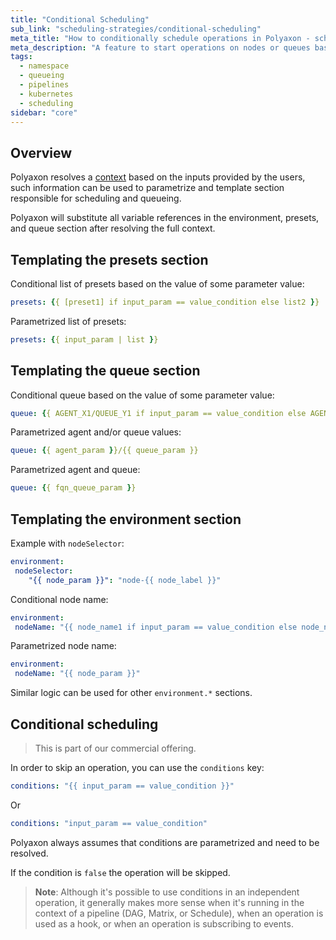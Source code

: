 ```yaml
---
title: "Conditional Scheduling"
sub_link: "scheduling-strategies/conditional-scheduling"
meta_title: "How to conditionally schedule operations in Polyaxon - scheduling strategies"
meta_description: "A feature to start operations on nodes or queues based on inputs data or to completely skip scheduling."
tags:
  - namespace
  - queueing
  - pipelines
  - kubernetes
  - scheduling
sidebar: "core"
---
```


## Overview

Polyaxon resolves a [context](/docs/core/context/) based on the inputs provided by the users, such information can be used to parametrize and template section responsible for scheduling and queueing.

Polyaxon will substitute all variable references in the environment, presets, and queue section after resolving the full context.

## Templating the presets section

Conditional list of presets based on the value of some parameter value:

```yaml
presets: {{ [preset1] if input_param == value_condition else list2 }}
```

Parametrized list of presets:

```yaml
presets: {{ input_param | list }}
```

## Templating the queue section

Conditional queue based on the value of some parameter value:

```yaml
queue: {{ AGENT_X1/QUEUE_Y1 if input_param == value_condition else AGENT_2/QUEUE_2 }}
```

Parametrized agent and/or queue values:

```yaml
queue: {{ agent_param }}/{{ queue_param }}
```

Parametrized agent and queue:

```yaml
queue: {{ fqn_queue_param }}
```


## Templating the environment section

Example with `nodeSelector`:

```yaml
environment:
 nodeSelector:
    "{{ node_param }}": "node-{{ node_label }}"
```

Conditional node name:

```yaml
environment:
 nodeName: "{{ node_name1 if input_param == value_condition else node_name2 }}"
```

Parametrized node name:

```yaml
environment:
 nodeName: "{{ node_param }}"
```

Similar logic can be used for other `environment.*` sections.

## Conditional scheduling

<blockquote class="commercial">This is part of our commercial offering.</blockquote>

In order to skip an operation, you can use the `conditions` key:

```yaml
conditions: "{{ input_param == value_condition }}"
```

Or

```yaml
conditions: "input_param == value_condition"
```

Polyaxon always assumes that conditions are parametrized and need to be resolved.

If the condition is `false` the operation will be skipped.

> **Note**: Although it's possible to use conditions in an independent operation, 
it generally makes more sense when it's running in the context of a pipeline (DAG, Matrix, or Schedule), when an operation is used as a hook, or when an operation is subscribing to events.

